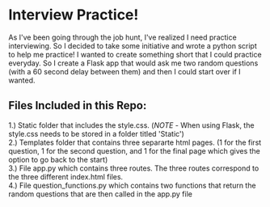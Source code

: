 # Interview Practice!
As I've been going through the job hunt, I've realized I need practice interviewing.  So I decided to take some initiative and wrote a python script to help me practice!  I wanted to create something short that I could practice everyday.  So I create a Flask app that would ask me two random questions (with a 60 second delay between them) and then I could start over if I wanted.

## Files Included in this Repo:
1.) Static folder that includes the style.css.  (<i>NOTE - </i>When using Flask, the style.css needs to be stored in a folder titled 'Static')       
2.) Templates folder that contains three separarte html pages. (1 for the first question, 1 for the second question, and 1 for the final page which gives the option to go back to the start)       
3.) File app.py which contains three routes.  The three routes correspond to the three different index.html files.              
4.) File question_functions.py which contains two functions that return the random questions that are then called in the app.py file
